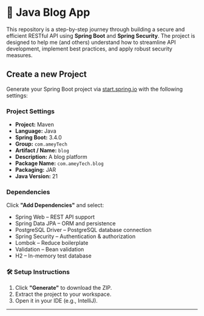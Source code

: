 # 🚀 Java Blog App

This repository is a step-by-step journey through building a secure and efficient RESTful API using **Spring Boot** and **Spring Security**. The project is designed to help me (and others) understand how to streamline API development, implement best practices, and apply robust security measures.

## Create a new Project

Generate your Spring Boot project via [start.spring.io](https://start.spring.io) with the following settings:

### Project Settings
- **Project:** Maven
- **Language:** Java
- **Spring Boot:** 3.4.0
- **Group:** `com.ameyTech`
- **Artifact / Name:** `blog`
- **Description:** A blog platform
- **Package Name:** `com.ameyTech.blog`
- **Packaging:** JAR
- **Java Version:** 21

### Dependencies
Click **"Add Dependencies"** and select:
- Spring Web – REST API support
- Spring Data JPA – ORM and persistence
- PostgreSQL Driver – PostgreSQL database connection
- Spring Security – Authentication & authorization
- Lombok – Reduce boilerplate
- Validation – Bean validation
- H2 – In-memory test database

### 🛠️ Setup Instructions

1. Click **"Generate"** to download the ZIP.
2. Extract the project to your workspace.
3. Open it in your IDE (e.g., IntelliJ).

---